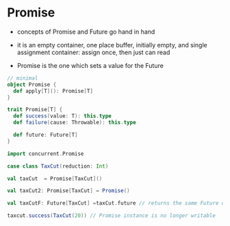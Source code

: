 # Promise

- concepts of Promise and Future go hand in hand

- it is an empty container, one place buffer, initially empty, and single
  assignment container: assign once, then just can read

- Promise is the one which sets a value for the Future

```scala
// minimal
object Promise {
  def apply[T](): Promise[T]
}

trait Promise[T] {
  def success(value: T): this.type
  def failure(cause: Throwable): this.type

  def future: Future[T]
}
```

```scala
import concurrent.Promise

case class TaxCut(reduction: Int)

val taxCut  = Promise[TaxCut]()

val taxCut2: Promise[TaxCut] = Promise()

val taxCutF: Future[TaxCut] =taxCut.future // returns the same Future object every time

taxcut.success(TaxCut(20)) // Promise instance is no longer writable
```
